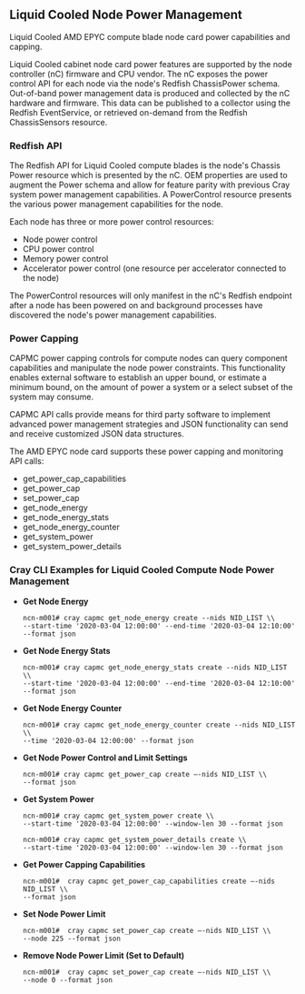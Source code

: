 

## Liquid Cooled Node Power Management

Liquid Cooled AMD EPYC compute blade node card power capabilities and capping.

Liquid Cooled cabinet node card power features are supported by the node
controller \(nC\) firmware and CPU vendor. The nC exposes the power control API
for each node via the node's Redfish ChassisPower schema. Out-of-band power
management data is produced and collected by the nC hardware and firmware. This
data can be published to a collector using the Redfish EventService, or
retrieved on-demand from the Redfish ChassisSensors resource.

### Redfish API

The Redfish API for Liquid Cooled compute blades is the node's Chassis Power
resource which is presented by the nC. OEM properties are used to augment the
Power schema and allow for feature parity with previous Cray system power
management capabilities. A PowerControl resource presents the various power
management capabilities for the node.

Each node has three or more power control resources:

-   Node power control
-   CPU power control
-   Memory power control
-   Accelerator power control \(one resource per accelerator connected to the node\)

The PowerControl resources will only manifest in the nC's Redfish endpoint after
a node has been powered on and background processes have discovered the node's
power management capabilities.

### Power Capping

CAPMC power capping controls for compute nodes can query component capabilities
and manipulate the node power constraints. This functionality enables external
software to establish an upper bound, or estimate a minimum bound, on the amount
of power a system or a select subset of the system may consume.

CAPMC API calls provide means for third party software to implement advanced
power management strategies and JSON functionality can send and receive
customized JSON data structures.

The AMD EPYC node card supports these power capping and monitoring API calls:

-   get_power_cap_capabilities
-   get_power_cap
-   set_power_cap
-   get_node_energy
-   get_node_energy_stats
-   get_node_energy_counter
-   get_system_power
-   get_system_power_details

### Cray CLI Examples for Liquid Cooled Compute Node Power Management

-   **Get Node Energy**

    ```
    ncn-m001# cray capmc get_node_energy create --nids NID_LIST \\
    --start-time '2020-03-04 12:00:00' --end-time '2020-03-04 12:10:00' --format json
    ```

-   **Get Node Energy Stats**

    ```
    ncn-m001# cray capmc get_node_energy_stats create --nids NID_LIST \\
    --start-time '2020-03-04 12:00:00' --end-time '2020-03-04 12:10:00' --format json
    ```


-   **Get Node Energy Counter**

    ```
    ncn-m001# cray capmc get_node_energy_counter create --nids NID_LIST \\
    --time '2020-03-04 12:00:00' --format json
    ```

-   **Get Node Power Control and Limit Settings**

    ```
    ncn-m001# cray capmc get_power_cap create –-nids NID_LIST \\
    --format json
    ```

-   **Get System Power**

    ```
    ncn-m001# cray capmc get_system_power create \\
    --start-time '2020-03-04 12:00:00' --window-len 30 --format json
    ```

    ```
    ncn-m001# cray capmc get_system_power_details create \\
    --start-time '2020-03-04 12:00:00' --window-len 30 --format json
    ```

-   **Get Power Capping Capabilities**

    ```
    ncn-m001#  cray capmc get_power_cap_capabilities create –-nids NID_LIST \\
    --format json
    ```

-   **Set Node Power Limit**

    ```
    ncn-m001#  cray capmc set_power_cap create –-nids NID_LIST \\
    --node 225 --format json
    ```


-   **Remove Node Power Limit \(Set to Default\)**

    ```
    ncn-m001#  cray capmc set_power_cap create –-nids NID_LIST \\
    --node 0 --format json
    ```
